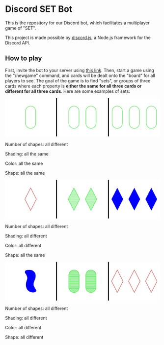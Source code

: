 # Discord SET Bot
This is the repository for our Discord bot, which facilitates a multiplayer game of "SET".

This project is made possible by [discord.js](https://discord.js.org), a Node.js framework for the Discord API.

## How to play
First, invite the bot to your server using [this link](https://discord.com/api/oauth2/authorize?client_id=917630979659685908&permissions=8192&scope=applications.commands%20bot). Then, start a game using the "/newgame" command, and cards will be dealt onto the "board" for all players to see. The goal of the game is to find "sets", or groups of three cards where each property is **either the same for all three cards or different for all three cards**. Here are some examples of sets:

![set1](https://github.com/alex-algazi/setbot/blob/main//images/sets/1.jpeg?raw=true)

Number of shapes: all different

Shading: all the same

Color: all the same

Shape: all the same

![set2](https://github.com/alex-algazi/setbot/blob/main//images/sets/2.jpeg?raw=true)

Number of shapes: all different

Shading: all different

Color: all different

Shape: all the same

![set3](https://github.com/alex-algazi/setbot/blob/main//images/sets/3.jpeg?raw=true)

Number of shapes: all different

Shading: all different

Color: all different

Shape: all different
